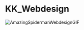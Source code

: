# KK_Webdesign
![AmazingSpidermanWebdesignGIF](https://user-images.githubusercontent.com/95234444/235352059-5bdd8dc5-4082-4282-8838-43ca2f243ad4.gif)
